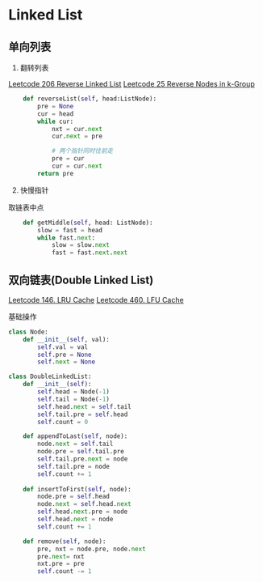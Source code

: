 # Linked List

## 单向列表

1. 翻转列表

[Leetcode 206 Reverse Linked List](https://leetcode.com/problems/reverse-linked-list/description/)
[Leetcode 25 Reverse Nodes in k-Group](https://leetcode.com/problems/reverse-nodes-in-k-group/)

```python
    def reverseList(self, head:ListNode):
        pre = None
        cur = head
        while cur:
            nxt = cur.next
            cur.next = pre

            # 两个指针同时往前走
            pre = cur
            cur = cur.next
        return pre
```

2. 快慢指针

取链表中点

```python
    def getMiddle(self, head: ListNode):
        slow = fast = head
        while fast.next:
            slow = slow.next
            fast = fast.next.next

```


## 双向链表(Double Linked List)

[Leetcode 146. LRU Cache](https://leetcode.com/problems/lru-cache/)
[Leetcode 460. LFU Cache](https://leetcode.com/problems/lfu-cache/)


基础操作

```python
class Node:
    def __init__(self, val):
        self.val = val
        self.pre = None
        self.next = None

class DoubleLinkedList:
    def __init__(self):
        self.head = Node(-1)
        self.tail = Node(-1)
        self.head.next = self.tail
        self.tail.pre = self.head
        self.count = 0

    def appendToLast(self, node):
        node.next = self.tail
        node.pre = self.tail.pre
        self.tail.pre.next = node
        self.tail.pre = node
        self.count += 1
    
    def insertToFirst(self, node):
        node.pre = self.head
        node.next = self.head.next
        self.head.next.pre = node
        self.head.next = node
        self.count += 1

    def remove(self, node):
        pre, nxt = node.pre, node.next
        pre.next= nxt
        nxt.pre = pre
        self.count -= 1

```